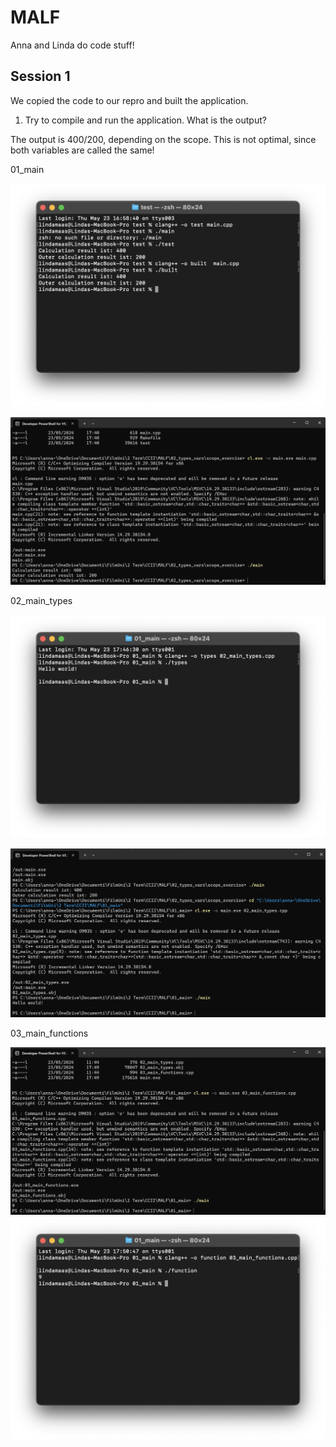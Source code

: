 # MALF
Anna and Linda do code stuff!

## Session 1

We copied the code to our repro and built the application. 
1. Try to compile and run the application. What is the output?
   
The output is 400/200, depending on the scope. This is not optimal, since both variables are called the same! 

01_main

![alt text](<01_main/img/Bildschirmfoto 2024-05-23 um 17.06.53.png>)

![alt text](<01_main/img/Screenshot 2024-05-23 174409.png>)

02_main_types

![alt text](<01_main/img/Bildschirmfoto 2024-05-23 um 17.47.58.png>)

![alt text](01_main/img/02_main_types_built.png)

03_main_functions

![alt text](01_main/img/03_main_functions_built.png)
![alt text](<01_main/img/Bildschirmfoto 2024-05-23 um 17.58.08.png>)